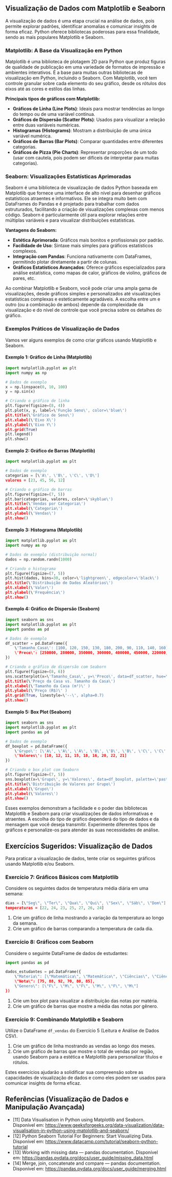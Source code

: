 ## Visualização de Dados com Matplotlib e Seaborn

A visualização de dados é uma etapa crucial na análise de dados, pois permite explorar padrões, identificar anomalias e comunicar insights de forma eficaz. Python oferece bibliotecas poderosas para essa finalidade, sendo as mais populares Matplotlib e Seaborn.

### Matplotlib: A Base da Visualização em Python

Matplotlib é uma biblioteca de plotagem 2D para Python que produz figuras de qualidade de publicação em uma variedade de formatos de impressão e ambientes interativos. É a base para muitas outras bibliotecas de visualização em Python, incluindo o Seaborn. Com Matplotlib, você tem controle granular sobre cada elemento do seu gráfico, desde os rótulos dos eixos até as cores e estilos das linhas.

**Principais tipos de gráficos com Matplotlib:**

-   **Gráficos de Linha (Line Plots)**: Ideais para mostrar tendências ao longo do tempo ou de uma variável contínua.
-   **Gráficos de Dispersão (Scatter Plots)**: Usados para visualizar a relação entre duas variáveis numéricas.
-   **Histogramas (Histograms)**: Mostram a distribuição de uma única variável numérica.
-   **Gráficos de Barras (Bar Plots)**: Comparar quantidades entre diferentes categorias.
-   **Gráficos de Pizza (Pie Charts)**: Representar proporções de um todo (usar com cautela, pois podem ser difíceis de interpretar para muitas categorias).

### Seaborn: Visualizações Estatísticas Aprimoradas

Seaborn é uma biblioteca de visualização de dados Python baseada em Matplotlib que fornece uma interface de alto nível para desenhar gráficos estatísticos atraentes e informativos. Ele se integra muito bem com DataFrames do Pandas e é projetado para trabalhar com dados estruturados, facilitando a criação de visualizações complexas com menos código. Seaborn é particularmente útil para explorar relações entre múltiplas variáveis e para visualizar distribuições estatísticas.

**Vantagens do Seaborn:**

-   **Estética Aprimorada**: Gráficos mais bonitos e profissionais por padrão.
-   **Facilidade de Uso**: Sintaxe mais simples para gráficos estatísticos complexos.
-   **Integração com Pandas**: Funciona nativamente com DataFrames, permitindo plotar diretamente a partir de colunas.
-   **Gráficos Estatísticos Avançados**: Oferece gráficos especializados para análise estatística, como mapas de calor, gráficos de violino, gráficos de pares, etc.

Ao combinar Matplotlib e Seaborn, você pode criar uma ampla gama de visualizações, desde gráficos simples e personalizados até visualizações estatísticas complexas e esteticamente agradáveis. A escolha entre um e outro (ou a combinação de ambos) depende da complexidade da visualização e do nível de controle que você precisa sobre os detalhes do gráfico.

### Exemplos Práticos de Visualização de Dados

Vamos ver alguns exemplos de como criar gráficos usando Matplotlib e Seaborn.

#### Exemplo 1: Gráfico de Linha (Matplotlib)

```python
import matplotlib.pyplot as plt
import numpy as np

# Dados de exemplo
x = np.linspace(0, 10, 100)
y = np.sin(x)

# Criando o gráfico de linha
plt.figure(figsize=(8, 4))
plt.plot(x, y, label=\'Função Seno\', color=\'blue\')
plt.title(\'Gráfico de Seno\')
plt.xlabel(\'Eixo X\')
plt.ylabel(\'Eixo Y\')
plt.grid(True)
plt.legend()
plt.show()
```

#### Exemplo 2: Gráfico de Barras (Matplotlib)

```python
import matplotlib.pyplot as plt

# Dados de exemplo
categorias = [\'A\', \'B\', \'C\', \'D\']
valores = [23, 45, 56, 12]

# Criando o gráfico de barras
plt.figure(figsize=(7, 5))
plt.bar(categorias, valores, color=\'skyblue\')
plt.title(\'Vendas por Categoria\')
plt.xlabel(\'Categoria\')
plt.ylabel(\'Vendas\')
plt.show()
```

#### Exemplo 3: Histograma (Matplotlib)

```python
import matplotlib.pyplot as plt
import numpy as np

# Dados de exemplo (distribuição normal)
dados = np.random.randn(1000)

# Criando o histograma
plt.figure(figsize=(7, 5))
plt.hist(dados, bins=30, color=\'lightgreen\', edgecolor=\'black\')
plt.title(\'Distribuição de Dados Aleatórios\')
plt.xlabel(\'Valor\')
plt.ylabel(\'Frequência\')
plt.show()
```

#### Exemplo 4: Gráfico de Dispersão (Seaborn)

```python
import seaborn as sns
import matplotlib.pyplot as plt
import pandas as pd

# Dados de exemplo
df_scatter = pd.DataFrame({
    \'Tamanho_Casa\': [100, 120, 150, 130, 180, 200, 90, 110, 140, 160],
    \'Preco\': [250000, 280000, 350000, 300000, 400000, 450000, 220000, 260000, 330000, 380000]
})

# Criando o gráfico de dispersão com Seaborn
plt.figure(figsize=(8, 6))
sns.scatterplot(x=\'Tamanho_Casa\', y=\'Preco\', data=df_scatter, hue=\'Tamanho_Casa\', size=\'Preco\', sizes=(50, 200), palette=\'viridis\')
plt.title(\'Preço da Casa vs. Tamanho da Casa\')
plt.xlabel(\'Tamanho da Casa (m²)\' )
plt.ylabel(\'Preço (R$)\' )
plt.grid(True, linestyle=\'--\', alpha=0.7)
plt.show()
```

#### Exemplo 5: Box Plot (Seaborn)

```python
import seaborn as sns
import matplotlib.pyplot as plt
import pandas as pd

# Dados de exemplo
df_boxplot = pd.DataFrame({
    \'Grupo\': [\'A\', \'A\', \'A\', \'B\', \'B\', \'B\', \'C\', \'C\', \'C\'],
    \'Valores\': [10, 12, 11, 15, 18, 16, 20, 22, 21]
})

# Criando o box plot com Seaborn
plt.figure(figsize=(7, 5))
sns.boxplot(x=\'Grupo\', y=\'Valores\', data=df_boxplot, palette=\'pastel\')
plt.title(\'Distribuição de Valores por Grupo\')
plt.xlabel(\'Grupo\')
plt.ylabel(\'Valores\')
plt.show()
```

Esses exemplos demonstram a facilidade e o poder das bibliotecas Matplotlib e Seaborn para criar visualizações de dados informativas e atraentes. A escolha do tipo de gráfico dependerá do tipo de dados e da mensagem que você deseja transmitir. Experimente diferentes tipos de gráficos e personalize-os para atender às suas necessidades de análise.

## Exercícios Sugeridos: Visualização de Dados

Para praticar a visualização de dados, tente criar os seguintes gráficos usando Matplotlib e/ou Seaborn.

### Exercício 7: Gráficos Básicos com Matplotlib

Considere os seguintes dados de temperatura média diária em uma semana:

```python
dias = [\"Seg\", \"Ter\", \"Qua\", \"Qui\", \"Sex\", \"Sáb\", \"Dom\"]
temperaturas = [22, 24, 23, 25, 27, 26, 24]
```

1.  Crie um gráfico de linha mostrando a variação da temperatura ao longo da semana.
2.  Crie um gráfico de barras comparando a temperatura de cada dia.

### Exercício 8: Gráficos com Seaborn

Considere o seguinte DataFrame de dados de estudantes:

```python
import pandas as pd

dados_estudantes = pd.DataFrame({
    \"Materia\": [\"Matemática\", \"Matemática\", \"Ciências\", \"Ciências\", \"Matemática\", \"Ciências\"],
    \"Nota\": [75, 88, 92, 70, 80, 85],
    \"Genero\": [\"F\", \"M\", \"F\", \"M\", \"F\", \"M\"]
})
```

1.  Crie um box plot para visualizar a distribuição das notas por matéria.
2.  Crie um gráfico de barras que mostre a média das notas por gênero.

### Exercício 9: Combinando Matplotlib e Seaborn

Utilize o DataFrame `df_vendas` do Exercício 5 (Leitura e Análise de Dados CSV).

1.  Crie um gráfico de linha mostrando as vendas ao longo dos meses.
2.  Crie um gráfico de barras que mostre o total de vendas por região, usando Seaborn para a estética e Matplotlib para personalizar títulos e rótulos.

Estes exercícios ajudarão a solidificar sua compreensão sobre as capacidades de visualização de dados e como eles podem ser usados para comunicar insights de forma eficaz.

## Referências (Visualização de Dados e Manipulação Avançada)

-   [11] Data Visualisation in Python using Matplotlib and Seaborn. Disponível em: <https://www.geeksforgeeks.org/data-visualization/data-visualisation-in-python-using-matplotlib-and-seaborn/>
-   [12] Python Seaborn Tutorial For Beginners: Start Visualizing Data. Disponível em: <https://www.datacamp.com/tutorial/seaborn-python-tutorial>
-   [13] Working with missing data — pandas documentation. Disponível em: <https://pandas.pydata.org/docs/user_guide/missing_data.html>
-   [14] Merge, join, concatenate and compare — pandas documentation. Disponível em: <https://pandas.pydata.org/docs/user_guide/merging.html>


